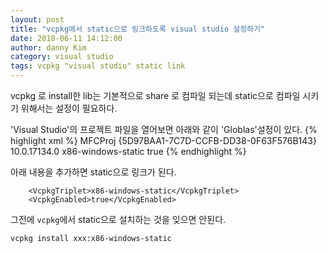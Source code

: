 ```yaml
---
layout: post
title: "vcpkg에서 static으로 링크하도록 visual studio 설정하기"
date: 2018-06-11 14:12:00
author: danny Kim
category: visual studio
tags: vcpkg "visual studio" static link
---
```


vcpkg 로 install한 lib는 기본적으로 share 로 컴파일 되는데 static으로 컴파일 시키기 위해서는 설정이 필요하다.

'Visual Studio'의 프로젝트 파일을 열어보면 아래와 같이 'Globlas'설정이 있다.
{% highlight xml %}
  <PropertyGroup Label="Globals">
    <SccProjectName />
    <SccLocalPath />
    <Keyword>MFCProj</Keyword>
    <ProjectGuid>{5D97BAA1-7C7D-CCFB-DD38-0F63F576B143}</ProjectGuid>
    <WindowsTargetPlatformVersion>10.0.17134.0</WindowsTargetPlatformVersion>
    <VcpkgTriplet>x86-windows-static</VcpkgTriplet>
    <VcpkgEnabled>true</VcpkgEnabled>
  </PropertyGroup>
{% endhighlight %}

아래 내용을 추가하면 static으로 링크가 된다.
```
    <VcpkgTriplet>x86-windows-static</VcpkgTriplet>
    <VcpkgEnabled>true</VcpkgEnabled>
```

그전에 `vcpkg`에서 static으로 설치하는 것을 잊으면 안된다.
```
vcpkg install xxx:x86-windows-static
```
